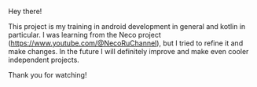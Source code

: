 Hey there! 

This project is my training in android development in general and kotlin in particular. I was learning from the Neco project (https://www.youtube.com/@NecoRuChannel), but I tried to refine it and make changes. 
In the future I will definitely improve and make even cooler independent projects.

Thank you for watching!
